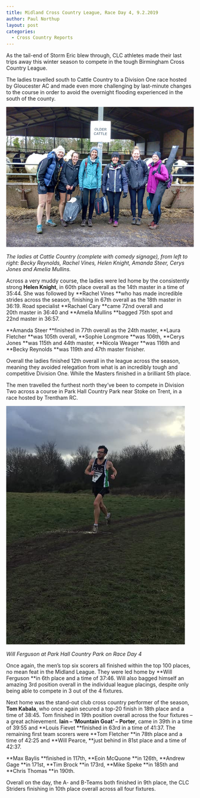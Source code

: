 ```yaml
---
title: Midland Cross Country League, Race Day 4, 9.2.2019
author: Paul Northup
layout: post
categories:
  - Cross Country Reports
---
```

As the tail-end of Storm Eric blew through, CLC athletes made their last trips away this winter season to compete in the tough Birmingham Cross Country League.

The ladies travelled south to Cattle Country to a Division One race hosted by Gloucester AC and made even more challenging by last-minute changes to the course in order to avoid the overnight flooding experienced in the south of the county.

<img src="/images/2019/02/Ladies-9.2.19.jpg" alt="Ladies-9.2.19"/>

_The ladies at Cattle Country (complete with comedy signage), from left to right: Becky Reynolds, Rachel Vines, Helen Knight, Amanda Steer, Cerys Jones and Amelia Mullins._ 

Across a very muddy course, the ladies were led home by the consistently strong **Helen Knight**, in 60th place overall as the 14th master in a time of 35:44. She was followed by **Rachel Vines **who has made incredible strides across the season, finishing in 67th overall as the 18th master in 36:19. Road specialist **Rachael Cary **came 72nd overall and 20th master in 36:40 and **Amelia Mullins **bagged 75th spot and 22nd master in 36:57.

**Amanda Steer **finished in 77th overall as the 24th master, **Laura Fletcher **was 105th overall, **Sophie Longmore **was 106th, **Cerys Jones **was 115th and 44th master, **Nicola Weager **was 116th and **Becky Reynolds **was 119th and 47th master finisher.

Overall the ladies finished 12th overall in the league across the season, meaning they avoided relegation from what is an incredibly tough and competitive Division One. While the Masters finished in a brilliant 5th place.

The men travelled the furthest north they’ve been to compete in Division Two across a course in Park Hall Country Park near Stoke on Trent, in a race hosted by Trentham RC.

<img src="/images/2019/02/Will-9.2.18.jpg" alt="Will-9.2.18"  >

_Will Ferguson at Park Hall Country Park on Race Day 4_ 

Once again, the men’s top six scorers all finished within the top 100 places, no mean feat in the Midland League. They were led home by **Will Ferguson **in 6th place and a time of 37:46. Will also bagged himself an amazing 3rd position overall in the individual league placings, despite only being able to compete in 3 out of the 4 fixtures.

Next home was the stand-out club cross country performer of the season, **Tom Kabala**, who once again secured a top-20 finish in 18th place and a time of 38:45. Tom finished in 19th position overall across the four fixtures – a great achievement. **Iain – ‘Mountain Goat’ – Porter**, came in 39th in a time of 39:55 and **Louis Fievet **finished in 63rd in a time of 41:37. The remaining first team scorers were **Tom Fletcher **in 78th place and a time of 42:25 and **Will Pearce, **just behind in 81st place and a time of 42:37.

**Max Baylis **finished in 117th, **Eoin McQuone **in 126th, **Andrew Gage **in 171st, **Tim Brock **in 173rd, **Mike Speke **in 185th and **Chris Thomas **in 190th.

Overall on the day, the A- and B-Teams both finished in 9th place, the CLC Striders finishing in 10th place overall across all four fixtures.
